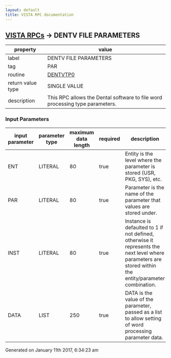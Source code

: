 ```yaml
---
layout: default
title: VISTA RPC documentation
---
```




## [VISTA RPCs](TableOfContent.md) &#8594; DENTV FILE PARAMETERS 

 property | value 
--- | --- 
 label | DENTV FILE PARAMETERS
 tag | PAR
 routine | [DENTVTP0](http://code.osehra.org/dox/Routine_DENTVTP0_source.html)
 return value type | SINGLE VALUE
 description | This RPC allows the Dental software to file word processing type parameters.

### Input Parameters

| input parameter | parameter type | maximum data length | required | description | 
| --- | --- | --- | --- | --- | 
| ENT | LITERAL | 80 | true | Entity is the level where the parameter is stored (USR, PKG, SYS), etc. | 
| PAR | LITERAL | 80 | true | Parameter is the name of the parameter that values are stored under. | 
| INST | LITERAL | 80 | true | Instance is defaulted to 1 if not defined, otherwise it represents the next level where parameters are stored within the entity/parameter combination. | 
| DATA | LIST | 250 | true | DATA is the value of the parameter, passed as a list to allow setting of word processing parameter data. | 




Generated on January 11th 2017, 6:34:23 am